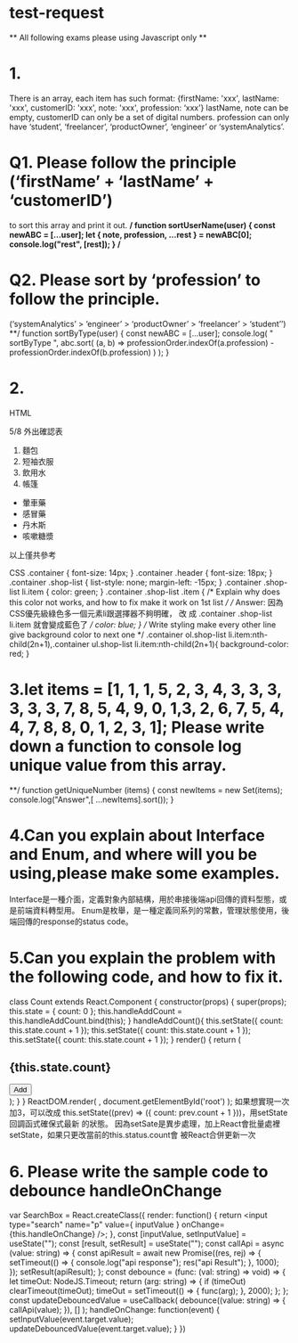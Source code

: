 # test-request
** All following exams please using Javascript only **
# 1.
There is an array, each item has such format:
{firstName: 'xxx', lastName: 'xxx', customerID: 'xxx', note: 'xxx', 
profession: ‘xxx’}
lastName, note can be empty, customerID can only be a set of digital 
numbers.
profession can only have ‘student’, ‘freelancer’, ‘productOwner’, 
‘engineer’ or ‘systemAnalytics’.

# Q1. Please follow the principle (‘firstName’ + ‘lastName’ + ‘customerID’) 
to sort this array and print it out.
**/
function sortUserName(user) {
const newABC = [...user];
 let { note, profession, ...rest } = newABC[0];
 console.log("rest", [rest]);
}
/**
# Q2. Please sort by ‘profession’ to follow the principle. 
(‘systemAnalytics’ > ‘engineer’ > ‘productOwner’ > ‘freelancer’ > 
‘student’’)
**/
function sortByType(user) {
const newABC = [...user]; 
 console.log(
 " sortByType ",
 abc.sort(
 (a, b) =>
 professionOrder.indexOf(a.profession) -
 professionOrder.indexOf(b.profession)
 )
 );
}
# 2.
HTML
<div class="container">
<div class="header">5/8 外出確認表</div>
<div class="content">
<ol class="shop-list">
<li class="item">麵包</li>
<li class="item">短袖衣服</li>
<li class="item">飲用水</li>
<li class="item">帳篷</li>
</ol>
<ul class="shop-list">
<li class="item">暈車藥</li>
<li class="item">感冒藥</li>
<li class="item">丹木斯</li>
<li class="item">咳嗽糖漿</li>
</ul>
</div>
<div class="footer">以上僅共參考</div>
</div>

CSS
.container {
font-size: 14px;
}
.container .header 
{ font-size: 18px;
}
.container .shop-list 
{ list-style: none; 
margin-left: -15px;
}
.container .shop-list li.item 
{ color: green;
}
.container .shop-list .item {
/* Explain why does this color not works, and how to fix make it work on 
1st list */
/* Answer: 因為CSS優先級綠色多一個元素li跟選擇器不夠明確， 改
成 .container .shop-list li.item 就會變成藍色了 */
color: blue;
}
/* Write styling make every other line give background color to next one */
.container ol.shop-list li.item:nth-child(2n+1),.container ul.shop-list 
li.item:nth-child(2n+1){
 background-color: red;
 }

# 3.let items = [1, 1, 1, 5, 2, 3, 4, 3, 3, 3, 3, 3, 3, 7, 8, 5, 4, 9, 0, 1,3, 2, 6, 7, 5, 4, 4, 7, 8, 8, 0, 1, 2, 3, 1]; Please write down a function to console log unique value from this array.
**/
function getUniqueNumber (items) {
const newItems = new Set(items);
console.log("Answer",[ ...newItems].sort());
}
# 4.Can you explain about Interface and Enum, and where will you be using,please make some examples.
Interface是一種介面，定義對象內部結構，用於串接後端api回傳的資料型態，或是前端資料轉型用。
Enum是枚舉，是一種定義同系列的常數，管理狀態使用，後端回傳的response的status code。
# 5.Can you explain the problem with the following code, and how to fix it. 
class Count extends React.Component 
{ constructor(props) {
super(props);
this.state = { count: 0 };
this.handleAddCount = this.handleAddCount.bind(this);
}
handleAddCount(){
this.setState({ count: this.state.count + 1 }); 
this.setState({ count: this.state.count + 1 }); 
this.setState({ count: this.state.count + 1 });
}
render() 
{ return 
(
<div>
<h2>{this.state.count}</h2>
<button onClick={this.handleAddCount}>Add</button>
</div>
);
}
}
ReactDOM.render(
<Count />, 
document.getElementById('root')
);
如果想實現一次加3，可以改成 this.setState((prev) => ({ count: prev.count + 1 }))，用setState回調函式確保式最新
的狀態。
因為setSate是異步處理，加上React會批量處裡setState，如果只更改當前的this.status.count會
被React合併更新一次

# 6. Please write the sample code to debounce handleOnChange
var SearchBox = 
React.createClass({ render: 
function() {
return <input type="search" name="p" value={ inputValue }
onChange={this.handleOnChange}
/>;
},
const [inputValue, setInputValue] = useState("");
const [result, setResult] = useState("");
const callApi = async (value: string) => {
 const apiResult = await new Promise<string>((res, rej) => {
 setTimeout(() => {
 console.log("api response");
 res("api Result");
 }, 1000);
 });
 setResult(apiResult);
 };
const debounce = (func: (val: string) => void) => {
 let timeOut: NodeJS.Timeout;
 return (arg: string) => {
 if (timeOut) clearTimeout(timeOut);
 timeOut = setTimeout(() => {
 func(arg);
 }, 2000);
 };
 };
 const updateDebouncedValue = useCallback(
 debounce((value: string) => {
 callApi(value);
 }),
 []
 );
handleOnChange: function(event) {
setInputValue(event.target.value);
 updateDebouncedValue(event.target.value);
}
})
